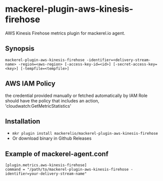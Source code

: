 mackerel-plugin-aws-kinesis-firehose
=======================

AWS Kinesis Firehose metrics plugin for mackerel.io agent.

## Synopsis

```shell
mackerel-plugin-aws-kinesis-firehose -identifier=<delivery-stream-name> -region=<aws-region> [-access-key-id=<id>] [-secret-access-key=<key>] [-tempfile=<tempfile>]
```

## AWS IAM Policy
the credential provided manually or fetched automatically by IAM Role should have the policy that includes an action, 'cloudwatch:GetMetricStatistics'

## Installation
- `mkr plugin install mackerelio/mackerel-plugin-aws-kinesis-firehose`
- Or download binary in Github Releases

## Example of mackerel-agent.conf

```
[plugin.metrics.aws-kinesis-firehose]
command = "/path/to/mackerel-plugin-aws-kinesis-firehose -identifier=your-delivery-stream-name"
```
